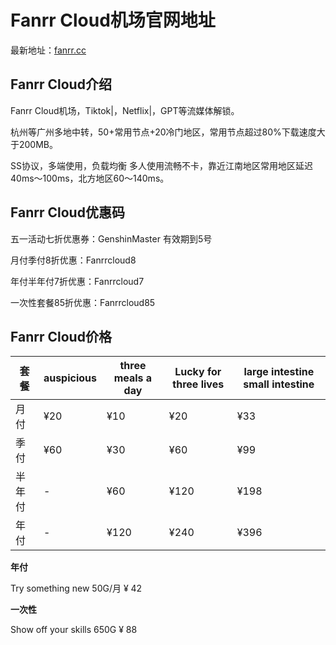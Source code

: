 # Fanrr Cloud机场官网地址

最新地址：[fanrr.cc](https://www.fanrr.sbs/#/register?code=OrtVeyGP)

## Fanrr Cloud介绍

Fanrr Cloud机场，Tiktok|，Netflix|，GPT等流媒体解锁。

杭州等广州多地中转，50+常用节点+20冷门地区，常用节点超过80%下载速度大于200MB。

SS协议，多端使用，负载均衡 多人使用流畅不卡，靠近江南地区常用地区延迟40ms～100ms，北方地区60～140ms。

## Fanrr Cloud优惠码

五一活动七折优惠券：GenshinMaster 有效期到5号

月付季付8折优惠：Fanrrcloud8

年付半年付7折优惠：Fanrrcloud7

一次性套餐85折优惠：Fanrrcloud85

## Fanrr Cloud价格

|套餐|auspicious|three meals a day|Lucky for three lives|large intestine small intestine|
|----|----|----|----|----|
|月付|¥20|¥10|¥20|¥33|
|季付|¥60|¥30|¥60|¥99|
|半年付|-|¥60|¥120|¥198|
|年付|-|¥120|¥240|¥396|

**年付**

Try something new 50G/月 ¥ 42

**一次性**

Show off your skills 650G ¥ 88
